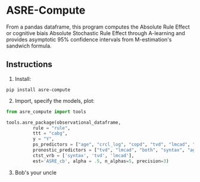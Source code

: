 # ASRE-Compute

From a pandas dataframe, this program computes the Absolute Rule Effect or cognitive biais Absolute Stochastic Rule Effect through A-learning and provides asymptotic 95% confidence intervals from M-estimation's sandwich formula.

## Instructions

1. Install:

```
pip install asre-compute
```

2. Import, specify the models, plot:

```python
from asre_compute import tools

tools.asre_package(observational_dataframe, 
          rule = "rule",
          ttt = "cabg",
          y = "Y",
          ps_predictors = ["age", "crcl_log", "copd", "tvd", "lmcad", "both"],
          pronostic_predictors = ["tvd", "lmcad", "both", "syntax", "age", "crcl", "diabetes", "insulin", "lvef", "smoking", "pvd", "copd"],
          ctst_vrb = ['syntax', 'tvd', 'lmcad'],
          est='ASRE_cb', alpha = .5, n_alphas=5, precision=3)
```

3. Bob's your uncle
